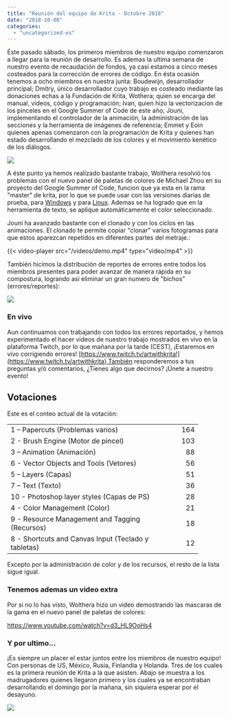 ```yaml
---
title: "Reunión del equipo de Krita - Octobre 2018"
date: "2018-10-08"
categories: 
  - "uncategorized-es"
---
```


Éste pasado sábado, los primeros miembros de nuestro equipo comenzaron a llegar para la reunión de desarrollo. Es ademas la ultima semana de nuestro evento de recaudación de fondos, ya casi estamos a cinco meses costeados para la corrección de errores de código. En ésta ocasión tenemos a ocho miembros en nuestra junta: Boudewijn, desarrollador principal; Dmitry, único desarrollador cuyo trabajo es costeado mediante las donaciones echas a la Fundación de Krita, Wothera; quien se encarga del manual, videos, código y programación; Ivan, quien hizo la vectorizacion de los pinceles en el Google Summer of Code de este año; Jouni, implementando el controlador de la animación, la administración de las secciones y la herramienta de imágenes de referencia; Emmet y Eoin quienes apenas comenzaron con la programación de Krita y quienes han estado desarrollando el mezclado de los colores y el movimiento kenético de los diálogos.

[![](/images/posts/2018/2018-fundraiser-hero2.png)](https://krita.org)

A éste punto ya hemos realizado bastante trabajo, Wolthera resolvió los problemas con el nuevo panel de paletas de colores de Michael Zhou en su proyecto del Google Summer of Code, funcion que ya esta en la rama "master" de krita, por lo que se puede usar con las versiones diarias de prueba, para [Windows](https://binary-factory.kde.org/job/Krita_Nightly_Windows_Build/) y para [Linux](https://binary-factory.kde.org/job/Krita_Nightly_Appimage_Build/). Ademas se ha logrado que en la herramienta de texto, se aplique automáticamente el color seleccionado.

Jouni ha avanzado bastante con el clonado y con los ciclos en las animaciones. El clonado te permite copiar "clonar" varios fotogramas para que estos aparezcan repetidos en diferentes partes del metraje.:

{{< video-player src="/videos/demo.mp4" type="video/mp4" >}}

También hicimos la distribución de reportes de errores entre todos los miembros presentes para poder avanzar de manera rápida en su compostura, logrando así eliminar un gran numero de "bichos" (errores/reportes):

[![](/images/posts/2018/bugs_fixed.png)](https://bugs.kde.org/weekly-bug-summary.cgi)

### En vivo

Aun continuamos con trabajando con todos los errores reportados, y hemos experimentado el hacer videos de nuestro trabajo mostrados en vivo en la plataforma Twitch, por lo que mañana por la tarde (CEST), ¡Estaremos en vivo corrigiendo errores! [https://www.twitch.tv/artwithkrita!](https://www.twitch.tv/artwithkrita) También responderemos a tus preguntas y/ó comentarios, ¿Tienes algo que decirnos? ¡Únete a nuestro evento!

## Votaciones

Este es el conteo actual de la votación:

<table border="0" cellspacing="0"><colgroup width="366"></colgroup><colgroup width="79"></colgroup><tbody><tr><td align="left" height="26">1 – Papercuts (Problemas varios)</td><td align="right">164</td></tr><tr><td align="left" height="26">2 - Brush Engine (Motor de pincel)</td><td align="right">103</td></tr><tr><td align="left" height="26">3 – Animation (Animación)</td><td align="right">88</td></tr><tr><td align="left" height="26">6 - Vector Objects and Tools (Vetores)</td><td align="right">56</td></tr><tr><td align="left" height="26">5 – Layers (Capas)</td><td align="right">51</td></tr><tr><td align="left" height="26">7 – Text (Texto)</td><td align="right">36</td></tr><tr><td align="left" height="26">10 - Photoshop layer styles (Capas de PS)</td><td align="right">28</td></tr><tr><td align="left" height="26">4 - Color Management (Color)</td><td align="right">21</td></tr><tr><td align="left" height="26">9 - Resource Management and Tagging (Recursos)</td><td align="right">18</td></tr><tr><td align="left" height="26">8 - Shortcuts and Canvas Input (Teclado y tabletas)</td><td align="right">12</td></tr></tbody></table>

Excepto por la administración de color y de los recursos, el resto de la lista sigue igual.

### Tenemos ademas un video extra

Por si no lo has visto, Wolthera hizo un video demostrando las mascaras de la gama en el nuevo panel de paletas de colores:

https://www.youtube.com/watch?v=d3_HL9OoHs4

### Y por ultimo...

¡Es siempre un placer el estar juntos entre los miembros de nuestro equipo! Con personas de US, México, Rusia, Finlandia y Holanda. Tres de los cuales es la primera reunión de Krita a la que asisten. Abajo se muestra a los madrugadores quienes llegaron primero y los cuales ya se encontraban desarrollando el domingo por la mañana, sin siquiera esperar por el desayuno.

[![](/images/posts/2018/DSC00220-1024x768.jpg)](/images/posts/2018/DSC00220.jpg)
